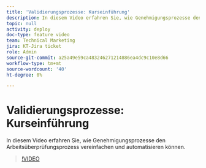 ```yaml
---
title: 'Validierungsprozesse: Kurseinführung'
description: In diesem Video erfahren Sie, wie Genehmigungsprozesse den Arbeitsüberprüfungsprozess vereinfachen und automatisieren können.
topic: null
activity: deploy
doc-type: feature video
team: Technical Marketing
jira: KT-Jira ticket
role: Admin
source-git-commit: a25a49e59ca483246271214886ea4dc9c10e8d66
workflow-type: tm+mt
source-wordcount: '40'
ht-degree: 0%

---
```


# Validierungsprozesse: Kurseinführung

In diesem Video erfahren Sie, wie Genehmigungsprozesse den Arbeitsüberprüfungsprozess vereinfachen und automatisieren können.

>[!VIDEO](https://video.tv.adobe.com/v/335224/?quality=12&learn=on)
